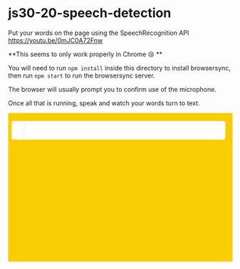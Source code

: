 # js30-20-speech-detection
Put your words on the page using the SpeechRecognition API https://youtu.be/0mJC0A72Fnw

**This seems to only work properly in Chrome :cry: **

You will need to run `npm install` inside this directory to install browsersync, then run `npm start` to run the browsersync server.

The browser will usually prompt you to confirm use of the microphone. 

Once all that is running, speak and watch your words turn to text.

![A demonstration of printing the adventure time theme song from speak into text on the page](speechrecognition-finished.gif)
